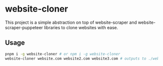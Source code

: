 # website-cloner

This project is a simple abstraction on top of website-scraper and website-scraper-puppeteer libraries to clone websites with ease.

## Usage

```sh
pnpm i -g website-cloner # or npm i -g website-cloner
website-cloner website.com website2.com website3.com # outputs to ./website-cloner-artifacts by default
```